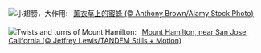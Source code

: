 ![](https://www.bing.com/th?id=OHR.HoneyBeeLavender_ZH-CN4513594236_UHD.jpg&w=1000)小翅膀，大作用:&nbsp;&ensp;[薰衣草上的蜜蜂 (© Anthony Brown/Alamy Stock Photo)](https://www.bing.com/th?id=OHR.HoneyBeeLavender_ZH-CN4513594236_UHD.jpg)
<br><br/>
![](https://www.bing.com/th?id=OHR.MountHamilton_EN-US3808058743_UHD.jpg&w=1000)Twists and turns of Mount Hamilton:&nbsp;&ensp;[Mount Hamilton, near San Jose, California (© Jeffrey Lewis/TANDEM Stills + Motion)](https://www.bing.com/th?id=OHR.MountHamilton_EN-US3808058743_UHD.jpg)
<br><br/>
